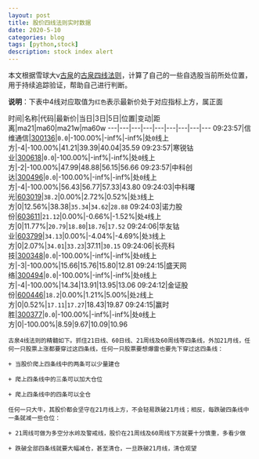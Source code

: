 ```yaml
---
layout: post
title: 股价四线法则实时数据
date: 2020-5-10
categories: blog
tags: [python,stock]
description: stock index alert
---
```



本文根据雪球大v[古泉](https://xueqiu.com/u/7148646888)的[古泉四线法则](https://xueqiu.com/7148646888/130498192)，计算了自己的一些自选股当前所处位置，用于持续追踪验证，帮助自己进行判断。

**说明**：下表中4线对应取值为`红色`表示最新价处于对应指标上方，属正面

时间|名称|代码|最新价|当日|3日|5日|位置|变动|距离|ma21|ma60|ma21w|ma60w
---|---|---|---|---|---|---|---|---
09:23:57|信维通信|[300136](https://xueqiu.com/S/SZ300136)|`0.0`|-100.00%|-inf%|-inf%|处`0`线上方|-4|-100.00%|41.21|39.39|40.04|35.59
09:23:57|寒锐钴业|[300618](https://xueqiu.com/S/SZ300618)|`0.0`|-100.00%|-inf%|-inf%|处`0`线上方|-2|-100.00%|47.99|48.88|56.15|56.66
09:23:57|中科创达|[300496](https://xueqiu.com/S/SZ300496)|`0.0`|-100.00%|-inf%|-inf%|处`0`线上方|-4|-100.00%|56.43|56.77|57.33|43.80
09:24:03|中科曙光|[603019](https://xueqiu.com/S/SH603019)|`38.2`|0.00%|2.72%|0.52%|处`3`线上方|0|12.56%|38.38|`35.34`|`34.62`|`28.88`
09:24:03|诺力股份|[603611](https://xueqiu.com/S/SH603611)|`21.12`|0.00%|-0.66%|-1.52%|处`4`线上方|0|11.77%|`20.79`|`18.80`|`18.76`|`17.52`
09:24:06|华友钴业|[603799](https://xueqiu.com/S/SH603799)|`34.13`|0.00%|-4.04%|-4.69%|处`3`线上方|0|2.07%|`34.01`|`33.23`|37.11|`30.15`
09:24:06|长亮科技|[300348](https://xueqiu.com/S/SZ300348)|`0.0`|-100.00%|-inf%|-inf%|处`0`线上方|-3|-100.00%|15.66|15.76|15.80|12.81
09:24:15|盛天网络|[300494](https://xueqiu.com/S/SZ300494)|`0.0`|-100.00%|-inf%|-inf%|处`0`线上方|-4|-100.00%|14.34|13.91|13.95|13.06
09:24:12|金证股份|[600446](https://xueqiu.com/S/SH600446)|`18.2`|0.00%|1.21%|5.00%|处`2`线上方|0|0.52%|`17.11`|`17.27`|18.43|19.87
09:24:15|赢时胜|[300377](https://xueqiu.com/S/SZ300377)|`0.0`|-100.00%|-inf%|-inf%|处`0`线上方|0|-100.00%|8.59|9.67|10.09|10.96

```
古泉4线法则的精髓如下。抓住21日线、60日线、21周线及60周线等四条线，外加21月线，任何一只股票上涨都要穿过这四条线，任何一只股票要想爆雷也要先下穿过这四条线：

+ 当股价爬上四条线中的两条可以少量建仓

+ 爬上四条线中的三条可以加大仓位

+ 爬上四条线中的四条可以全仓

任何一只大牛，其股价都会坚守在21月线上方，不会轻易跌破21月线；相反，每跌破四条线中一条就减一些仓位：

+ 21周线可做为多空分水岭及警戒线，股价在21周线及60周线下方就要十分慎重，多看少做

+ 跌破全部四条线就要大幅减仓，甚至清仓，一旦跌破21月线，清仓观望
```